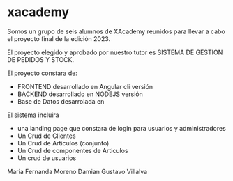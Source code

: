 # xacademy

<p>Somos un grupo de seis alumnos de XAcademy reunidos para llevar a cabo el proyecto final de la edición 2023. </p>

<p>El proyecto elegido y aprobado por nuestro tutor es SISTEMA DE GESTION DE PEDIDOS Y STOCK. </p>
<p>El proyecto constara de: </p>
<ul>
<li>FRONTEND desarrollado en Angular cli versión</li>
<li>BACKEND desarrollado en NODEJS versión</li>
<li>Base de Datos desarrolada en</li>
</ul>
 
<p>El sistema incluira </p>
<ul>
 <li>una landing page que constara de login para usuarios y administradores</li>
  <li>Un Crud de Clientes</li>
  <li>Un Crud de Articulos (conjunto)</li>
  <li>Un Crud de componentes de Articulos</li>
  <li>Un crud de usuarios</li>
</ul>

Maria Fernanda Moreno
Damian Gustavo Villalva

